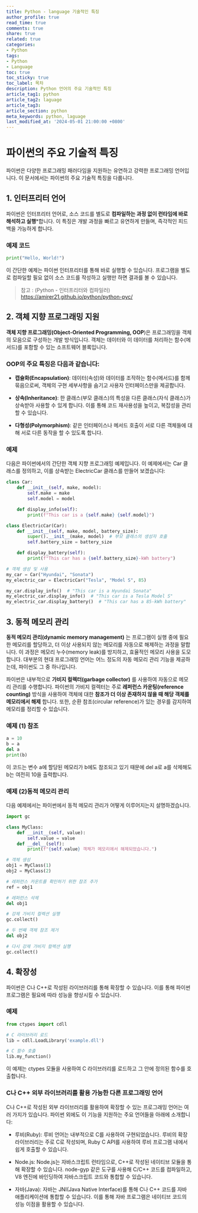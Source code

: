 ```yaml
---
title: Python - language 기술적인 특징
author_profile: true
read_time: true
comments: true
share: true
related: true
categories:
- Python
tags:
- Python
- Language
toc: true
toc_sticky: true
toc_label: 목차
description: Python 언어의 주요 기술적인 특징
article_tag1: python
article_tag2: laguage
article_tag3: 
article_section: python
meta_keywords: python, laguage
last_modified_at: '2024-05-01 21:00:00 +0800'
---
```


# 파이썬의 주요 기술적 특징

파이썬은 다양한 프로그래밍 패러다임을 지원하는 유연하고 강력한 프로그래밍 언어입니다. 이 문서에서는 파이썬의 주요 기술적 특징을 다룹니다.

## 1. 인터프리터 언어

파이썬은 인터프리터 언어로, 소스 코드를 별도로 **컴파일하는 과정 없이 런타임에 바로 해석하고 실행***합니다. 이 특징은 개발 과정을 빠르고 유연하게 만들며, 즉각적인 피드백을 가능하게 합니다.

### 예제 코드

```python
print("Hello, World!")
```

이 간단한 예제는 파이썬 인터프리터를 통해 바로 실행할 수 있습니다. 프로그램을 별도로 컴파일할 필요 없이 소스 코드를 작성하고 실행만 하면 결과를 볼 수 있습니다.

> 참고 : (Python - 인터프리터와 컴파일러) https://amirer21.github.io/python/python-pyc/


## 2. 객체 지향 프로그래밍 지원

**객체 지향 프로그래밍(Object-Oriented Programming, OOP**)은 프로그래밍을 객체의 모음으로 구성하는 개발 방식입니다. 객체는 데이터와 이 데이터를 처리하는 함수(메서드)를 포함할 수 있는 소프트웨어 블록입니다. 

### OOP의 주요 특징은 다음과 같습니다:

- **캡슐화(Encapsulation)**: 데이터(속성)와 데이터를 조작하는 함수(메서드)를 함께 묶음으로써, 객체의 구현 세부사항을 숨기고 사용자 인터페이스만을 제공합니다.

- **상속(Inheritance)**: 한 클래스(부모 클래스)의 특성을 다른 클래스(자식 클래스)가 상속받아 사용할 수 있게 합니다. 이를 통해 코드 재사용성을 높이고, 복잡성을 관리할 수 있습니다.

- **다형성(Polymorphism)**: 같은 인터페이스나 메서드 호출이 서로 다른 객체들에 대해 서로 다른 동작을 할 수 있도록 합니다.


### 예제

다음은 파이썬에서의 간단한 객체 지향 프로그래밍 예제입니다. 이 예제에서는 Car 클래스를 정의하고, 이를 상속받는 ElectricCar 클래스를 만들어 보겠습니다:

```py
class Car:
    def __init__(self, make, model):
        self.make = make
        self.model = model

    def display_info(self):
        print(f"This car is a {self.make} {self.model}")

class ElectricCar(Car):
    def __init__(self, make, model, battery_size):
        super().__init__(make, model)  # 부모 클래스의 생성자 호출
        self.battery_size = battery_size

    def display_battery(self):
        print(f"This car has a {self.battery_size}-kWh battery")

# 객체 생성 및 사용
my_car = Car("Hyundai", "Sonata")
my_electric_car = ElectricCar("Tesla", "Model S", 85)

my_car.display_info()  # "This car is a Hyundai Sonata"
my_electric_car.display_info()  # "This car is a Tesla Model S"
my_electric_car.display_battery()  # "This car has a 85-kWh battery"

```

## 3. 동적 메모리 관리

**동적 메모리 관리(dynamic memory management)** 는 프로그램이 실행 중에 필요한 메모리를 할당하고, 더 이상 사용되지 않는 메모리를 자동으로 해제하는 과정을 말합니다. 이 과정은 메모리 누수(memory leak)를 방지하고, 효율적인 메모리 사용을 도모합니다. 대부분의 현대 프로그래밍 언어는 어느 정도의 자동 메모리 관리 기능을 제공하는데, 파이썬도 그 중 하나입니다.

파이썬은 내부적으로 **가비지 컬렉터(garbage collector)** 를 사용하여 자동으로 메모리 관리를 수행합니다. 파이썬의 가비지 컬렉터는 주로 **레퍼런스 카운팅(reference counting)** 방식을 사용하여 객체에 대한 **참조가 더 이상 존재하지 않을 때 해당 객체를 메모리에서 해제** 합니다. 또한, 순환 참조(circular reference)가 있는 경우를 감지하여 메모리를 정리할 수 있습니다.

### 예제 (1) 참조
```py
a = 10
b = a
del a
print(b)
```

이 코드는 변수 a에 할당된 메모리가 b에도 참조되고 있기 때문에 del a로 a를 삭제해도 b는 여전히 10을 출력합니다.

### 예제 (2)동적 메모리 관리

다음 예제에서는 파이썬에서 동적 메모리 관리가 어떻게 이루어지는지 설명하겠습니다.


```py
import gc

class MyClass:
    def __init__(self, value):
        self.value = value
    def __del__(self):
        print(f"{self.value} 객체가 메모리에서 해제되었습니다.")

# 객체 생성
obj1 = MyClass(1)
obj2 = MyClass(2)

# 레퍼런스 카운트를 확인하기 위한 참조 추가
ref = obj1

# 레퍼런스 삭제
del obj1

# 강제 가비지 컬렉션 실행
gc.collect()

# 두 번째 객체 참조 제거
del obj2

# 다시 강제 가비지 컬렉션 실행
gc.collect()
```


## 4. 확장성

파이썬은 C나 C++로 작성된 라이브러리를 통해 확장할 수 있습니다. 이를 통해 
파이썬 프로그램은 필요에 따라 성능을 향상시킬 수 있습니다.

### 예제

```py
from ctypes import cdll

# C 라이브러리 로드
lib = cdll.LoadLibrary('example.dll')

# C 함수 호출
lib.my_function()
```

이 예제는 ctypes 모듈을 사용하여 C 라이브러리를 로드하고 그 안에 정의된 함수를 호출합니다.

### C나 C++ 외부 라이브러리를 활용 가능한 다른 프로그래밍 언어

C나 C++로 작성된 외부 라이브러리를 활용하여 확장할 수 있는 프로그래밍 언어는 여러 가지가 있습니다. 파이썬 외에도 이 기능을 지원하는 주요 언어들을 아래에 소개합니다:

- 루비(Ruby): 루비 언어는 내부적으로 C를 사용하여 구현되었습니다. 루비의 확장 라이브러리는 주로 C로 작성되며, Ruby C API를 사용하여 루비 프로그램 내에서 쉽게 호출할 수 있습니다.

- Node.js: Node.js는 자바스크립트 런타임으로, C++로 작성된 네이티브 모듈을 통해 확장할 수 있습니다. node-gyp 같은 도구를 사용해 C/C++ 코드를 컴파일하고, V8 엔진에 바인딩하여 자바스크립트 코드와 통합할 수 있습니다.

- 자바(Java): 자바는 JNI(Java Native Interface)를 통해 C나 C++ 코드를 자바 애플리케이션에 통합할 수 있습니다. 이를 통해 자바 프로그램은 네이티브 코드의 성능 이점을 활용할 수 있습니다.

